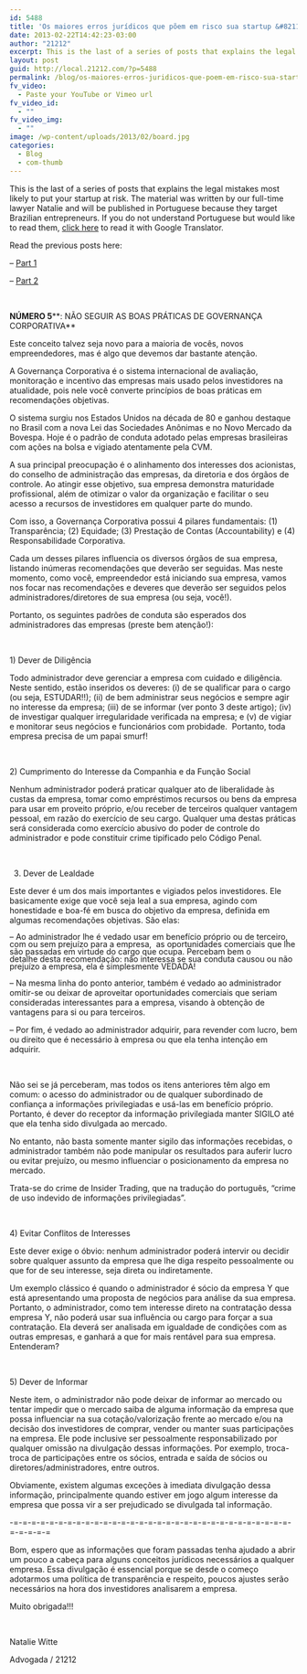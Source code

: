 ```yaml
---
id: 5488
title: 'Os maiores erros jurídicos que põem em risco sua startup &#8211; Parte 3'
date: 2013-02-22T14:42:23-03:00
author: "21212"
excerpt: This is the last of a series of posts that explains the legal mistakes most likely to put your startup at risk. The material was written by our full-time lawyer Natalie and will be published in Portuguese because they target Brazilian entrepreneurs. If you do not understand Portuguese but would like to read them, click here to read it with Google Translator.
layout: post
guid: http://local.21212.com/?p=5488
permalink: /blog/os-maiores-erros-juridicos-que-poem-em-risco-sua-startup-parte-3/
fv_video:
  - Paste your YouTube or Vimeo url
fv_video_id:
  - ""
fv_video_img:
  - ""
image: /wp-content/uploads/2013/02/board.jpg
categories:
  - Blog
  - com-thumb
---
```

This is the last of a series of posts that explains the legal mistakes most likely to put your startup at risk. The material was written by our full-time lawyer Natalie and will be published in Portuguese because they target Brazilian entrepreneurs. If you do not understand Portuguese but would like to read them, <a href="https://docs.google.com/document/d/1DX0CNhppdXANn544fxa-GgM2D2ISOcEgfW8eRyEHOy8/edit?pli=1" target="_blank">click here</a> to read it with Google Translator.

Read the previous posts here:

&#8211; [Part 1](http://local.21212.com/blog/os-maiores-erros-juridicos-que-poem-em-risco-sua-startup-part-1/)

&#8211; [Part 2](http://local.21212.com/blog/os-maiores-erros-juridicos-que-poem-em-risco-sua-startup-parte-2/)

&nbsp;

**NÚMERO 5****: NÃO SEGUIR AS BOAS PRÁTICAS DE GOVERNANÇA CORPORATIVA**

Este conceito talvez seja novo para a maioria de vocês, novos empreendedores, mas é algo que devemos dar bastante atenção.

A Governança Corporativa é o sistema internacional de avaliação, monitoração e incentivo das empresas mais usado pelos investidores na atualidade, pois nele você converte princípios de boas práticas em recomendações objetivas.

O sistema surgiu nos Estados Unidos na década de 80 e ganhou destaque no Brasil com a nova Lei das Sociedades Anônimas e no Novo Mercado da Bovespa. Hoje é o padrão de conduta adotado pelas empresas brasileiras com ações na bolsa e vigiado atentamente pela CVM.

A sua principal preocupação é o alinhamento dos interesses dos acionistas, do conselho de administração das empresas, da diretoria e dos órgãos de controle. Ao atingir esse objetivo, sua empresa demonstra maturidade profissional, além de otimizar o valor da organização e facilitar o seu acesso a recursos de investidores em qualquer parte do mundo.

Com isso, a Governança Corporativa possui 4 pilares fundamentais: (1) Transparência; (2) Equidade; (3) Prestação de Contas (Accountability) e (4) Responsabilidade Corporativa.

Cada um desses pilares influencia os diversos órgãos de sua empresa, listando inúmeras recomendações que deverão ser seguidas. Mas neste momento, como você, empreendedor está iniciando sua empresa, vamos nos focar nas recomendações e deveres que deverão ser seguidos pelos administradores/diretores de sua empresa (ou seja, você!).

Portanto, os seguintes padrões de conduta são esperados dos administradores das empresas (preste bem atenção!):

&nbsp;

1) Dever de Diligência

Todo administrador deve gerenciar a empresa com cuidado e diligência. Neste sentido, estão inseridos os deveres: (i) de se qualificar para o cargo (ou seja, ESTUDAR!!); (ii) de bem administrar seus negócios e sempre agir no interesse da empresa; (iii) de se informar (ver ponto 3 deste artigo); (iv) de investigar qualquer irregularidade verificada na empresa; e (v) de vigiar e monitorar seus negócios e funcionários com probidade.  Portanto, toda empresa precisa de um papai smurf!

&nbsp;

2) Cumprimento do Interesse da Companhia e da Função Social

Nenhum administrador poderá praticar qualquer ato de liberalidade às custas da empresa, tomar como empréstimos recursos ou bens da empresa para usar em proveito próprio, e/ou receber de terceiros qualquer vantagem pessoal, em razão do exercício de seu cargo. Qualquer uma destas práticas será considerada como exercício abusivo do poder de controle do administrador e pode constituir crime tipificado pelo Código Penal.

&nbsp;

3) Dever de Lealdade

Este dever é um dos mais importantes e vigiados pelos investidores. Ele basicamente exige que você seja leal a sua empresa, agindo com honestidade e boa-fé em busca do objetivo da empresa, definida em algumas recomendações objetivas. São elas:

<span style="line-height: 13px;">&#8211; Ao administrador lhe é vedado usar em benefício próprio ou de terceiro, com ou sem prejuízo para a empresa,  as oportunidades comerciais que lhe são passadas em virtude do cargo que ocupa. Percebam bem o detalhe desta recomendação: não interessa se sua conduta causou ou não prejuízo a empresa, ela é simplesmente VEDADA!</span>

&#8211; Na mesma linha do ponto anterior, também é vedado ao administrador omitir-se ou deixar de aproveitar oportunidades comerciais que seriam consideradas interessantes para a empresa, visando à obtenção de vantagens para si ou para terceiros.

&#8211; Por fim, é vedado ao administrador adquirir, para revender com lucro, bem ou direito que é necessário à empresa ou que ela tenha intenção em adquirir.

&nbsp;

Não sei se já perceberam, mas todos os itens anteriores têm algo em comum: o acesso do administrador ou de qualquer subordinado de confiança a informações privilegiadas e usá-las em benefício próprio. Portanto, é dever do receptor da informação privilegiada manter SIGILO até que ela tenha sido divulgada ao mercado.

No entanto, não basta somente manter sigilo das informações recebidas, o administrador também não pode manipular os resultados para auferir lucro ou evitar prejuízo, ou mesmo influenciar o posicionamento da empresa no mercado.

Trata-se do crime de Insider Trading, que na tradução do português, “crime de uso indevido de informações privilegiadas”.

&nbsp;

4) Evitar Conflitos de Interesses

Este dever exige o óbvio: nenhum administrador poderá intervir ou decidir sobre qualquer assunto da empresa que lhe diga respeito pessoalmente ou que for de seu interesse, seja direta ou indiretamente.

Um exemplo clássico é quando o administrador é sócio da empresa Y que está apresentando uma proposta de negócios para análise da sua empresa. Portanto, o administrador, como tem interesse direto na contratação dessa empresa Y, não poderá usar sua influência ou cargo para forçar a sua contratação. Ela deverá ser analisada em igualdade de condições com as outras empresas, e ganhará a que for mais rentável para sua empresa. Entenderam?

&nbsp;

5) Dever de Informar

Neste item, o administrador não pode deixar de informar ao mercado ou tentar impedir que o mercado saiba de alguma informação da empresa que possa influenciar na sua cotação/valorização frente ao mercado e/ou na decisão dos investidores de comprar, vender ou manter suas participações na empresa. Ele pode inclusive ser pessoalmente responsabilizado por qualquer omissão na divulgação dessas informações. Por exemplo, troca-troca de participações entre os sócios, entrada e saída de sócios ou diretores/administradores, entre outros.

Obviamente, existem algumas exceções à imediata divulgação dessa informação, principalmente quando estiver em jogo algum interesse da empresa que possa vir a ser prejudicado se divulgada tal informação.

-=-=-=-=-=-=-=-=-=-=-=-=-=-=-=-=-=-=-=-=-=-=-=-=-=-=-=-=-=-=-=-=-=-=-=-=

Bom, espero que as informações que foram passadas tenha ajudado a abrir um pouco a cabeça para alguns conceitos jurídicos necessários a qualquer empresa. Essa divulgação é essencial porque se desde o começo adotarmos uma política de transparência e respeito, poucos ajustes serão necessários na hora dos investidores analisarem a empresa.

Muito obrigada!!!

&nbsp;

Natalie Witte

Advogada / 21212

&nbsp;